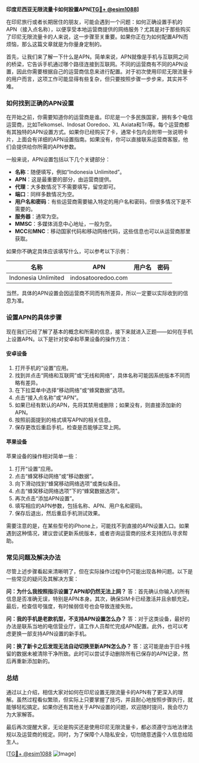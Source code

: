 **印度尼西亚无限流量卡如何設置APN[[TG💪+ @esim1088](https://t.me/s/esim1088)]**

在印尼旅行或者长期居住的朋友，可能会遇到一个问题：如何正确设置手机的APN（接入点名称），以便享受本地运营商提供的网络服务？尤其是对于那些购买了印尼无限流量卡的人来说，这一步骤至关重要。如果你正在为如何配置APN而烦恼，那么这篇文章就是为你量身定制的。

首先，让我们来了解一下什么是APN。简单来说，APN就像是手机与互联网之间的桥梁，它告诉手机通过哪个路径连接到互联网。不同的运营商有不同的APN设置，因此你需要根据自己的运营商信息来进行配置。对于初次使用印尼无限流量卡的用户而言，这项工作可能显得有些复杂，但只要按照步骤一步步来，其实并不难。

### 如何找到正确的APN设置

在开始之前，你需要知道你的运营商是谁。印尼是一个多民族国家，拥有多个电信运营商，比如Telkomsel、Indosat Ooredoo、XL Axiata和Tri等。每个运营商都有其独特的APN设置方式。如果你已经购买了卡，通常卡包内会附带一张说明卡片，上面会有详细的APN设置指南。如果没有，你可以直接联系运营商客服，他们会提供给你所需的APN参数。

一般来说，APN设置包括以下几个关键部分：
- **名称**：随便填写，例如“Indonesia Unlimited”。
- **APN**：这是最重要的部分，由运营商提供。
- **代理**：大多数情况下不需要填写，留空即可。
- **端口**：同样多数情况为空。
- **用户名和密码**：有些运营商需要输入特定的用户名和密码，但很多情况下是不需要的。
- **服务器**：通常为空。
- **MMSC**：多媒体消息中心地址，一般为空。
- **MCC**和**MNC**：移动国家代码和移动网络代码，这些信息也可以从运营商那里获取。

如果你不确定具体应该填写什么，可以参考以下示例：

| 名称        | APN                  | 用户名   | 密码   |
|-------------|----------------------|----------|--------|
| Indonesia Unlimited | indosatooredoo.com |          |        |

当然，具体的APN设置会因运营商不同而有所差异，所以一定要以实际收到的信息为准。

### 设置APN的具体步骤

现在我们已经了解了基本的概念和所需的信息，接下来就进入正题——如何在手机上设置APN。以下是针对安卓和苹果设备的操作方法：

#### 安卓设备

1. 打开手机的“设置”应用。
2. 找到并点击“网络和互联网”或“无线和网络”，具体名称可能因系统版本不同而略有差异。
3. 在下拉菜单中选择“移动网络”或“蜂窝数据”选项。
4. 点击“接入点名称”或“APN”。
5. 如果已经有默认的APN，先将其禁用或删除；如果没有，则直接添加新的APN。
6. 按照前面提到的格式填写APN的相关信息。
7. 保存更改后重启手机，检查是否能够正常上网。

#### 苹果设备

苹果设备的操作相对简单一些：

1. 打开“设置”应用。
2. 点击“蜂窝移动网络”或“移动数据”。
3. 向下滑动找到“蜂窝移动网络选项”或类似条目。
4. 点击“蜂窝移动网络选项”下的“蜂窝数据选项”。
5. 再次点击“添加APN设置”。
6. 填写相应的APN参数，包括名称、APN、用户名和密码。
7. 保存后退出，然后重启手机测试效果。

需要注意的是，在某些型号的iPhone上，可能找不到直接的APN设置入口。如果遇到这种情况，建议尝试更新系统版本，或者咨询运营商的技术支持团队寻求帮助。

### 常见问题及解决办法

尽管上述步骤看起来清晰明了，但在实际操作过程中仍可能出现各种问题。以下是一些常见的疑问及其解决方案：

**问：为什么我按照指示设置了APN却仍然无法上网？**
答：首先确认你输入的所有信息是否准确无误，特别是APN本身。其次，确保SIM卡已经激活并且余额充足。最后，检查信号强度，有时候弱信号也会导致连接失败。

**问：我的手机是老款机型，不支持APN设置怎么办？**
答：对于这类设备，最好的办法是联系当地的电信营业厅，请工作人员帮忙完成APN配置。此外，也可以考虑更换一部支持APN设置的新手机。

**问：换了新卡之后发现无法自动切换至新APN怎么办？**
答：这可能是由于旧卡残留的数据未被清除干净所致。此时可以尝试手动删除所有已保存的APN记录，然后再重新添加新的。

### 总结

通过以上介绍，相信大家对如何在印尼设置无限流量卡的APN有了更深入的理解。虽然过程看似繁琐，但实际上只要掌握了技巧，并且耐心地按照步骤执行，就能够轻松搞定。如果你还有其他关于APN设置的问题，欢迎随时提问，我会尽力为大家解答。

最后再次提醒大家，无论是购买还是使用印尼无限流量卡，都必须遵守当地法律法规以及运营商的规定。同时，为了保障个人隐私安全，切勿随意透露个人信息给陌生人。

[[TG💪+ @esim1088](https://t.me/s/esim1088) ![Image](https://i.postimg.cc/4NQfJmqS/Snipaste-2025-05-13-00-14-12.png)]